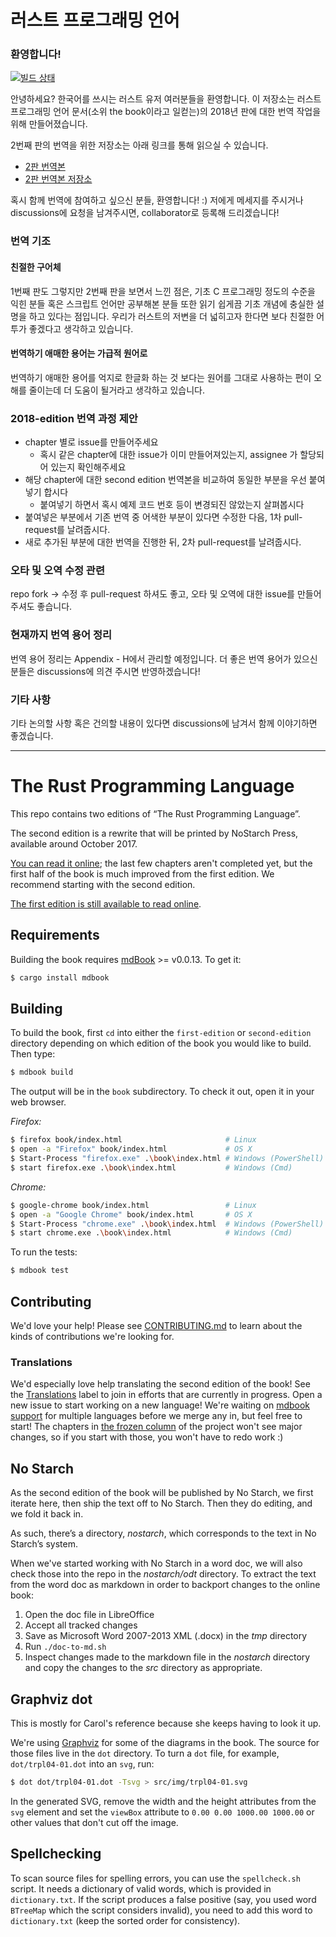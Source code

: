 # 러스트 프로그래밍 언어

### 환영합니다!

[![빌드 상태](https://api.travis-ci.com/rust-kr/doc.rust-kr.org.svg?branch=master)](https://travis-ci.org/rust-lang/book)

안녕하세요? 한국어를 쓰시는 러스트 유저 여러분들을 환영합니다.
이 저장소는 러스트 프로그래밍 언어 문서(소위 the book이라고 일컫는)의 
2018년 판에 대한 번역 작업을 위해 만들어졌습니다.

2번째 판의 번역을 위한 저장소는 아래 링크를 통해 읽으실 수 있습니다.

- [2판 번역본](https://rinthel.github.io/rust-lang-book-ko)
- [2판 번역본 저장소](https://github.com/rinthel/rust-lang-book-ko)

혹시 함께 번역에 참여하고 싶으신 분들, 환영합니다! :)
저에게 메세지를 주시거나 discussions에 요청을 남겨주시면,
collaborator로 등록해 드리겠습니다!

### 번역 기조

#### 친절한 구어체

1번째 판도 그렇지만 2번째 판을 보면서 느낀 점은, 기초 C 프로그래밍 정도의 수준을
익힌 분들 혹은 스크립트 언어만 공부해본 분들 또한 읽기 쉽게끔 기초 개념에 충실한
설명을 하고 있다는 점입니다. 우리가 러스트의 저변을 더 넓히고자 한다면 보다
친절한 어투가 좋겠다고 생각하고 있습니다.

#### 번역하기 애매한 용어는 가급적 원어로

번역하기 애매한 용어를 억지로 한글화 하는 것 보다는 원어를 그대로 사용하는 편이
오해를 줄이는데 더 도움이 될거라고 생각하고 있습니다.

### 2018-edition 번역 과정 제안

- chapter 별로 issue를 만들어주세요
  * 혹시 같은 chapter에 대한 issue가 이미 만들어져있는지,
    assignee 가 할당되어 있는지 확인해주세요
- 해당 chapter에 대한 second edition 번역본을 비교하여 동일한 부분을 우선 붙여넣기 합시다
  * 붙여넣기 하면서 혹시 예제 코드 번호 등이 변경되진 않았는지 살펴봅시다
- 붙여넣은 부분에서 기존 번역 중 어색한 부분이 있다면 수정한 다음, 1차 pull-request를 날려줍시다.
- 새로 추가된 부분에 대한 번역을 진행한 뒤, 2차 pull-request를 날려줍시다.

### 오타 및 오역 수정 관련

repo fork -> 수정 후 pull-request 하셔도 좋고, 오타 및 오역에 대한
issue를 만들어 주셔도 좋습니다.

### 현재까지 번역 용어 정리 

번역 용어 정리는 Appendix - H에서 관리할 예정입니다.
더 좋은 번역 용어가 있으신 분들은 discussions에 의견 주시면 반영하겠습니다!

### 기타 사항

기타 논의할 사항 혹은 건의할 내용이 있다면 discussions에 남겨서 함께
이야기하면 좋겠습니다.

<!-- 1번째 판에 대한 번역 작업은 [sarojaba님께서 운영하시는 penflip 페이지](
https://www.penflip.com/sarojaba/rust-doc-korean/blob/master/About.txt)에
거의 완성되어 있으므로, 혹시 교본을 보러 오신 분이라면 이쪽을 추천하고 싶습니다. :)

이 저장소는 앞서 말씀드렸듯이 2번째 판에 대한 번역 작업을 위해 만들어졌습니다. 아래에 있는 설명에서
보시는 것과 같이, 러스트 문서는 현재 [mdbook](https://github.com/azerupi/mdBook)이라고
부르는 마크다운 기반의 웹문서 작성 툴을 이용해 빌드되는데, 이 툴에 다국어 지원 기능이 완성되면
번역본들도 함께 합쳐질 예정이라고 합니다. 한편, 2번째 판의 내용은 1번째 판과 많은 부분이 달라졌기에
새로 번역해볼 필요 겸 공부할 차원에서 만들어진 저장소라고 보시면 되겠습니다.

현재 2번째 판의 문서는 수시로 고쳐지고 있는 상태지만, [원본 저장소](https://github.com/rust-lang/book)에
프로젝트란을 보시면 frozen column이라고 되어 있는 부분들은 거의 완성되어 많은 수정이 이루어지지 않을 것이라고
언급되고 있기에, 이런 부분들을 위주로 먼저 번역해보고자 합니다. -->

---

# The Rust Programming Language

This repo contains two editions of “The Rust Programming Language”.

The second edition is a rewrite that will be printed by NoStarch Press,
available around October 2017.

[You can read it online][html]; the last few chapters aren't completed yet, but
the first half of the book is much improved from the first edition. We recommend
starting with the second edition.

[html]: http://rust-lang.github.io/book/

[The first edition is still available to read online][first].

[first]: https://doc.rust-lang.org/book/

## Requirements

Building the book requires [mdBook] >= v0.0.13. To get it:

[mdBook]: https://github.com/azerupi/mdBook

```bash
$ cargo install mdbook
```

## Building

To build the book, first `cd` into either the `first-edition` or
`second-edition` directory depending on which edition of the book you would
like to build. Then type:

```bash
$ mdbook build
```

The output will be in the `book` subdirectory. To check it out, open it in
your web browser.

_Firefox:_
```bash
$ firefox book/index.html                       # Linux
$ open -a "Firefox" book/index.html             # OS X
$ Start-Process "firefox.exe" .\book\index.html # Windows (PowerShell)
$ start firefox.exe .\book\index.html           # Windows (Cmd)
```

_Chrome:_
```bash
$ google-chrome book/index.html                 # Linux
$ open -a "Google Chrome" book/index.html       # OS X
$ Start-Process "chrome.exe" .\book\index.html  # Windows (PowerShell)
$ start chrome.exe .\book\index.html            # Windows (Cmd)
```

To run the tests:

```bash
$ mdbook test
```

## Contributing

We'd love your help! Please see [CONTRIBUTING.md][contrib] to learn about the
kinds of contributions we're looking for.

[contrib]: https://github.com/rust-lang/book/blob/master/CONTRIBUTING.md

### Translations

We'd especially love help translating the second edition of the book! See the
[Translations] label to join in efforts that are currently in progress. Open
a new issue to start working on a new language! We're waiting on [mdbook
support] for multiple languages before we merge any in, but feel free to
start! The chapters in [the frozen column] of the project won't see major
changes, so if you start with those, you won't have to redo work :)

[Translations]: https://github.com/rust-lang/book/issues?q=is%3Aopen+is%3Aissue+label%3ATranslations
[mdbook support]: https://github.com/azerupi/mdBook/issues/5
[the frozen column]: https://github.com/rust-lang/book/projects/1

## No Starch

As the second edition of the book will be published by No Starch, we first
iterate here, then ship the text off to No Starch. Then they do editing, and we
fold it back in.

As such, there’s a directory, *nostarch*, which corresponds to the text in No
Starch’s system.

When we've started working with No Starch in a word doc, we will also check
those into the repo in the *nostarch/odt* directory. To extract the text from
the word doc as markdown in order to backport changes to the online book:

1. Open the doc file in LibreOffice
1. Accept all tracked changes
1. Save as Microsoft Word 2007-2013 XML (.docx) in the *tmp* directory
1. Run `./doc-to-md.sh`
1. Inspect changes made to the markdown file in the *nostarch* directory and
   copy the changes to the *src* directory as appropriate.

## Graphviz dot

This is mostly for Carol's reference because she keeps having to look it up.

We're using [Graphviz](http://graphviz.org/) for some of the diagrams in the
book. The source for those files live in the `dot` directory. To turn a `dot`
file, for example, `dot/trpl04-01.dot` into an `svg`, run:

```bash
$ dot dot/trpl04-01.dot -Tsvg > src/img/trpl04-01.svg
```

In the generated SVG, remove the width and the height attributes from the `svg`
element and set the `viewBox` attribute to `0.00 0.00 1000.00 1000.00` or other
values that don't cut off the image.

## Spellchecking

To scan source files for spelling errors, you can use the `spellcheck.sh`
script. It needs a dictionary of valid words, which is provided in
`dictionary.txt`. If the script produces a false positive (say, you used word
`BTreeMap` which the script considers invalid), you need to add this word to
`dictionary.txt` (keep the sorted order for consistency).
